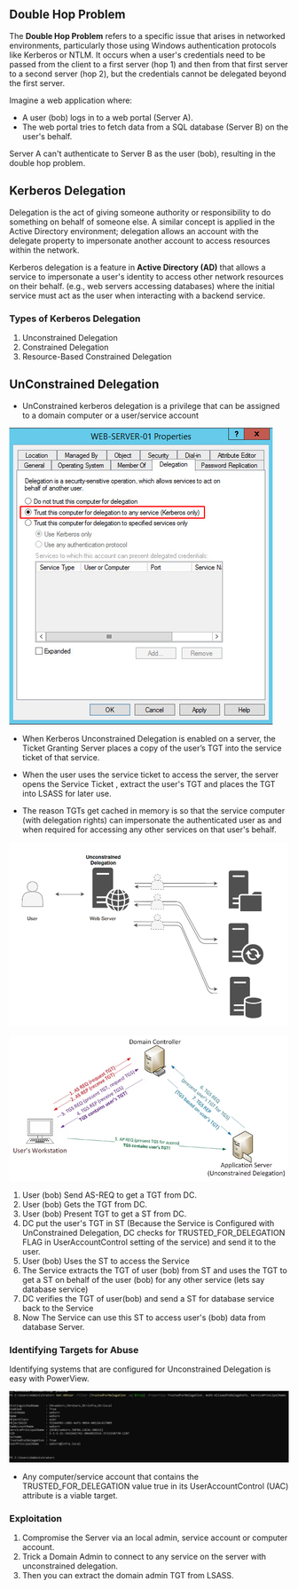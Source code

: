 ## **Double Hop Problem**

The **Double Hop Problem** refers to a specific issue that arises in networked environments, particularly those using Windows authentication protocols like Kerberos or NTLM. It occurs when a user's credentials need to be passed from the client to a first server (hop 1) and then from that first server to a second server (hop 2), but the credentials cannot be delegated beyond the first server.

Imagine a web application where:

- A user (bob) logs in to a web portal (Server A).
- The web portal tries to fetch data from a SQL database (Server B) on the user's behalf.

Server A can't authenticate to Server B as the user (bob), resulting in the double hop problem.

## **Kerberos Delegation**

Delegation is the act of giving someone authority or responsibility to do something on behalf of someone else. A similar concept is applied in the Active Directory environment; delegation allows an account with the delegate property to impersonate another account to access resources within the network.

Kerberos delegation is a feature in **Active Directory (AD)** that allows a service to impersonate a user's identity to access other network resources on their behalf. (e.g., web servers accessing databases) where the initial service must act as the user when interacting with a backend service.

### **Types of Kerberos Delegation**

1. Unconstrained Delegation
2. Constrained Delegation
3. Resource-Based Constrained Delegation

## **UnConstrained Delegation**

- UnConstrained kerberos delegation is a privilege that can be assigned to a domain computer or a user/service account

![image info](../assets/Pasted%20image%2020250714170309.png)

- When Kerberos Unconstrained Delegation is enabled on a server, the Ticket Granting Server places a copy of the user’s TGT into the service ticket of that service. 

- When the user uses the service ticket to access the server, the server opens the Service Ticket , extract the user's TGT and places the TGT into LSASS for later use. 

- The reason TGTs get cached in memory is so that the service computer (with delegation rights) can impersonate the authenticated user as and when required for accessing any other services on that user's behalf.

![image info](../assets/Pasted%20image%2020250714170217.png)

![image info](../assets/Pasted%20image%2020250709090243.png)


1. User (bob) Send AS-REQ to get a TGT from DC.
2. User (bob) Gets the TGT from DC.
3. User (bob) Present TGT to get a ST from DC.
4. DC put the user's TGT in ST (Because the Service is Configured with UnConstrained Delegation, DC checks for TRUSTED_FOR_DELEGATION FLAG in UserAccountControl setting of the service) and send it to the user.
5. User (bob) Uses the ST to access the Service
6. The Service extracts the TGT of user (bob) from ST and uses the TGT to get a ST on behalf of the user (bob) for any other service (lets say database service)
7. DC verifies the TGT of user(bob) and send a ST for database service back to the Service
8. Now The Service can use this ST to access user's (bob) data from database Server.

### Identifying Targets for Abuse

Identifying systems that are configured for Unconstrained Delegation is easy with PowerView.

![image info](../assets/Pasted%20image%2020250721182126.png)

- Any computer/service account that contains the TRUSTED_FOR_DELEGATION value true in its UserAccountControl (UAC) attribute is a viable target.

### Exploitation 

1. Compromise the Server via an local admin, service account or computer account.
2. Trick a Domain Admin to connect to any service on the server with unconstrained delegation.
3. Then you can extract the domain admin TGT from LSASS.

